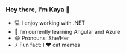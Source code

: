 ### Hey there, I'm Kaya 👋

- :computer: I enjoy working with .NET 
- 🌱 I’m currently learning Angular and Azure 
- 😄 Pronouns: She/Her
- ⚡ Fun fact: I :heart: cat memes



